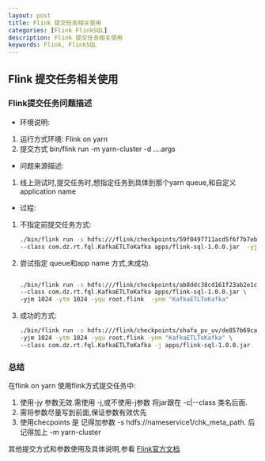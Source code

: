 ```yaml
---
layout: post
title: Flink 提交任务相关使用
categories: [Flink FlinkSQL]
description: Flink 提交任务相关使用 
keywords: Flink, FlinkSQL
---
```


## Flink 提交任务相关使用

### Flink提交任务问题描述
- 环境说明:
1. 运行方式环境: Flink on yarn
2. 提交方式 bin/flink run -m yarn-cluster -d ....args

- 问题来源描述:
1. 线上测试时,提交任务时,想指定任务到具体到那个yarn queue,和自定义application name

- 过程:

1. 不指定前提交任务方式:

    ``` bash
    ./bin/flink run -s hdfs:///flink/checkpoints/59f0497711acd5f6f7b7eba0b536e1a9/chk-12699/_metadata -m yarn-cluster -d \
    --class com.dz.rt.fql.KafkaETLToKafka apps/flink-sql-1.0.0.jar  -yjm 1024 -ytm 1024 

    ```

2. 尝试指定 queue和app name 方式,未成功.

    ``` bash

    ./bin/flink run -s hdfs:///flink/checkpoints/ab8ddc38cd161f23ab2e1c9f334639f1/chk-6884/_metadata -m yarn-cluster -d \
    --class com.dz.rt.fql.KafkaETLToKafka apps/flink-sql-1.0.0.jar \
    -yjm 1024 -ytm 1024 -yqu root.flink  -ynm "KafkaETLToKafka"

    ```
3. 成功的方式:

    ``` bash
    ./bin/flink run -s hdfs:///flink/checkpoints/shafa_pv_uv/de857b69ca392a9b62ecf21a74cabb7c/chk-68146/_metadata -m yarn-cluster -d \
    -yjm 1024 -ytm 1024 -yqu root.flink -ynm "KafkaETLToKafka" \
    --class com.dz.rt.fql.KafkaETLToKafka -j apps/flink-sql-1.0.0.jar 
    ```

### 总结

在flink on yarn 使用flink方式提交任务中:

1. 使用-jy 参数无效.需使用 -j,或不使用-j参数 将jar跟在 -c|--class 类名后面.
2. 需将参数尽量写到前面,保证参数有效优先
3. 使用checpoints 是 记得加参数 -s hdfs://nameservice1/chk_meta_path. 后记得加上 -m yarn-cluster

其他提交方式和参数使用及具体说明,参看 [Flink官方文档](https://ci.apache.org/projects/flink/flink-docs-release-1.10/ops/cli.html)
